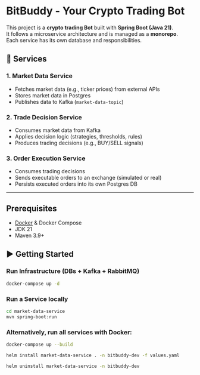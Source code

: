 # BitBuddy - Your Crypto Trading Bot

This project is a **crypto trading Bot** built with **Spring Boot (Java 21)**.  
It follows a microservice architecture and is managed as a **monorepo**.  
Each service has its own database and responsibilities.

## 🚀 Services

### 1. Market Data Service
- Fetches market data (e.g., ticker prices) from external APIs
- Stores market data in Postgres
- Publishes data to Kafka (`market-data-topic`)

### 2. Trade Decision Service
- Consumes market data from Kafka
- Applies decision logic (strategies, thresholds, rules)
- Produces trading decisions (e.g., BUY/SELL signals)

### 3. Order Execution Service
- Consumes trading decisions
- Sends executable orders to an exchange (simulated or real)
- Persists executed orders into its own Postgres DB

---


## Prerequisites
- [Docker](https://docs.docker.com/get-docker/) & Docker Compose
- JDK 21
- Maven 3.9+

## ▶️ Getting Started


### Run Infrastructure (DBs + Kafka + RabbitMQ)
```bash
docker-compose up -d
```

### Run a Service locally
```bash
cd market-data-service
mvn spring-boot:run
```

### Alternatively, run all services with Docker:
```bash
docker-compose up --build
```


```bash
helm install market-data-service . -n bitbuddy-dev -f values.yaml   
```
```bash
helm uninstall market-data-service -n bitbuddy-dev
```